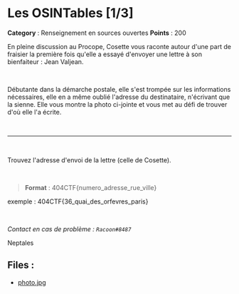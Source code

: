 # Les OSINTables [1/3]

**Category** : Renseignement en sources ouvertes
**Points** : 200

En pleine discussion au Procope, Cosette vous raconte autour d'une part de fraisier la première fois qu'elle a essayé d'envoyer une lettre à son bienfaiteur : Jean Valjean.
<p class="space">&nbsp;</p>
Débutante dans la démarche postale, elle s'est trompée sur les informations nécessaires, elle en a même oublié l'adresse du destinataire, n'écrivant que la sienne. Elle vous montre la photo ci-jointe et vous met au défi de trouver d'où elle l'a écrite.

<p class="space">&nbsp;</p>

***
<p class="space">&nbsp;</p>

Trouvez l'adresse d'envoi de la lettre (celle de Cosette).
<p class="space">&nbsp;</p>

>**Format** : 404CTF{numero_adresse_rue_ville} 

exemple : 404CTF{36_quai_des_orfevres_paris}
<p class="space">&nbsp;</p>


*Contact en cas de problème : `Racoon#8487`*

<div class="author">Neptales</div>

## Files : 
 - [photo.jpg](./photo.jpg)


